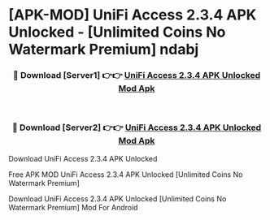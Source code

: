 # [APK-MOD] UniFi Access 2.3.4 APK Unlocked - [Unlimited Coins No Watermark Premium] ndabj



<div align="center">
<h3>🔴 Download [Server1] 👉👉 <a href="https://momento.my/?title=UniFi_Access_2.3.4_APK_Unlocked">UniFi Access 2.3.4 APK Unlocked Mod Apk</a></h3><br>

<h3>🔴 Download [Server2] 👉👉 <a href="https://momento.my/?title=UniFi_Access_2.3.4_APK_Unlocked">UniFi Access 2.3.4 APK Unlocked Mod Apk</a></h3>
</div>



Download UniFi Access 2.3.4 APK Unlocked 

Free APK MOD UniFi Access 2.3.4 APK Unlocked [Unlimited Coins No Watermark Premium]

Download UniFi Access 2.3.4 APK Unlocked [Unlimited Coins No Watermark Premium] Mod For Android
